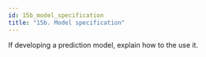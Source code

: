 ```yaml
---
id: 15b_model_specification
title: "15b. Model specification"
---
```

If developing a prediction model, explain how to the use it.